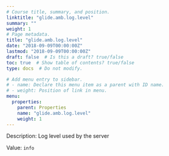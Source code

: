 ```yaml
---
# Course title, summary, and position.
linktitle: "glide.amb.log.level"
summary: ""
weight: 1
# Page metadata.
title: "glide.amb.log.level"
date: "2018-09-09T00:00:00Z"
lastmod: "2018-09-09T00:00:00Z"
draft: false  # Is this a draft? true/false
toc: true  # Show table of contents? true/false
type: docs  # Do not modify.

# Add menu entry to sidebar.
# - name: Declare this menu item as a parent with ID name.
# - weight: Position of link in menu.
menu:
  properties:
    parent: Properties
    name: "glide.amb.log.level"
    weight: 1
---
```


Description: Log level used by the server


Value: `info`